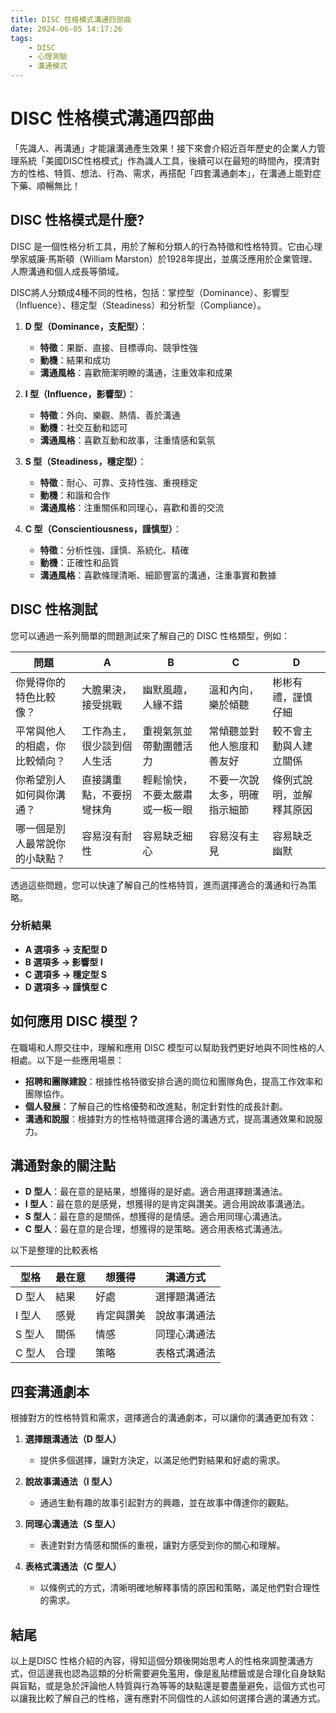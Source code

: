 ```yaml
---
title: DISC 性格模式溝通四部曲
date: 2024-06-05 14:17:26
tags:
    - DISC
    - 心理測驗
    - 溝通模式
---
```

# DISC 性格模式溝通四部曲

「先識人、再溝通」才能讓溝通產生效果！接下來會介紹近百年歷史的企業人力管理系統「美國DISC性格模式」作為識人工具，後續可以在最短的時間內，摸清對方的性格、特質、想法、行為、需求，再搭配「四套溝通劇本」，在溝通上能對症下藥、順暢無比！

## DISC 性格模式是什麼?

DISC 是一個性格分析工具，用於了解和分類人的行為特徵和性格特質。它由心理學家威廉·馬斯頓（William Marston）於1928年提出，並廣泛應用於企業管理、人際溝通和個人成長等領域。

DISC將人分類成4種不同的性格，包括：掌控型（Dominance）、影響型（Influence）、穩定型（Steadiness）和分析型（Compliance）。


1. **D 型（Dominance，支配型）**：
   - **特徵**：果斷、直接、目標導向、競爭性強
   - **動機**：結果和成功
   - **溝通風格**：喜歡簡潔明瞭的溝通，注重效率和成果

2. **I 型（Influence，影響型）**：
   - **特徵**：外向、樂觀、熱情、善於溝通
   - **動機**：社交互動和認可
   - **溝通風格**：喜歡互動和故事，注重情感和氣氛

3. **S 型（Steadiness，穩定型）**：
   - **特徵**：耐心、可靠、支持性強、重視穩定
   - **動機**：和諧和合作
   - **溝通風格**：注重關係和同理心，喜歡和善的交流

4. **C 型（Conscientiousness，謹慎型）**：
   - **特徵**：分析性強、謹慎、系統化、精確
   - **動機**：正確性和品質
   - **溝通風格**：喜歡條理清晰、細節豐富的溝通，注重事實和數據


##  DISC 性格測試

您可以通過一系列簡單的問題測試來了解自己的 DISC 性格類型，例如：

| 問題 | A | B | C | D |
| --- | --- | --- | --- | --- |
| 你覺得你的特色比較像？ | 大膽果決，接受挑戰 | 幽默風趣，人緣不錯 | 溫和內向，樂於傾聽 | 彬彬有禮，謹慎仔細 |
| 平常與他人的相處，你比較傾向？ | 工作為主，很少談到個人生活 | 重視氣氛並帶動團體活力 | 常傾聽並對他人態度和善友好 | 較不會主動與人建立關係 |
| 你希望別人如何與你溝通？ | 直接講重點，不要拐彎抹角 | 輕鬆愉快，不要太嚴肅或一板一眼 | 不要一次說太多，明確指示細節 | 條例式說明，並解釋其原因 |
| 哪一個是別人最常說你的小缺點？ | 容易沒有耐性 | 容易缺乏細心 | 容易沒有主見 | 容易缺乏幽默 |

透過這些問題，您可以快速了解自己的性格特質，進而選擇適合的溝通和行為策略。

### 分析結果

- **A 選項多 → 支配型 D**
- **B 選項多 → 影響型 I**
- **C 選項多 → 穩定型 S**
- **D 選項多 → 謹慎型 C**


## 如何應用 DISC 模型？

在職場和人際交往中，理解和應用 DISC 模型可以幫助我們更好地與不同性格的人相處。以下是一些應用場景：

- **招聘和團隊建設**：根據性格特徵安排合適的崗位和團隊角色，提高工作效率和團隊協作。
- **個人發展**：了解自己的性格優勢和改進點，制定針對性的成長計劃。
- **溝通和說服**：根據對方的性格特徵選擇合適的溝通方式，提高溝通效果和說服力。


## 溝通對象的關注點

- **D 型人**：最在意的是結果，想獲得的是好處。適合用選擇題溝通法。
- **I 型人**：最在意的是感覺，想獲得的是肯定與讚美。適合用說故事溝通法。
- **S 型人**：最在意的是關係，想獲得的是情感。適合用同理心溝通法。
- **C 型人**：最在意的是合理，想獲得的是策略。適合用表格式溝通法。


以下是整理的比較表格

| 型格 | 最在意 | 想獲得 | 溝通方式 |
| --- | --- | --- | --- |
| D 型人 | 結果 | 好處 | 選擇題溝通法 |
| I 型人 | 感覺 | 肯定與讚美 | 說故事溝通法 |
| S 型人 | 關係 | 情感 | 同理心溝通法 |
| C 型人 | 合理 | 策略 | 表格式溝通法 |

## 四套溝通劇本

根據對方的性格特質和需求，選擇適合的溝通劇本，可以讓你的溝通更加有效：

1. **選擇題溝通法（D 型人）**
    - 提供多個選擇，讓對方決定，以滿足他們對結果和好處的需求。

2. **說故事溝通法（I 型人）**
    - 通過生動有趣的故事引起對方的興趣，並在故事中傳達你的觀點。

3. **同理心溝通法（S 型人）**
    - 表達對對方情感和關係的重視，讓對方感受到你的關心和理解。

4. **表格式溝通法（C 型人）**
    - 以條例式的方式，清晰明確地解釋事情的原因和策略，滿足他們對合理性的需求。


## 結尾

以上是DISC 性格介紹的內容，得知這個分類後開始思考人的性格來調整溝通方式，但這邊我也認為這類的分析需要避免濫用，像是亂貼標籤或是合理化自身缺點與盲點，或是急於評論他人特質與行為等等的缺點還是要盡量避免，這個方式也可以讓我比較了解自己的性格，還有應對不同個性的人該如何選擇合適的溝通方式。

